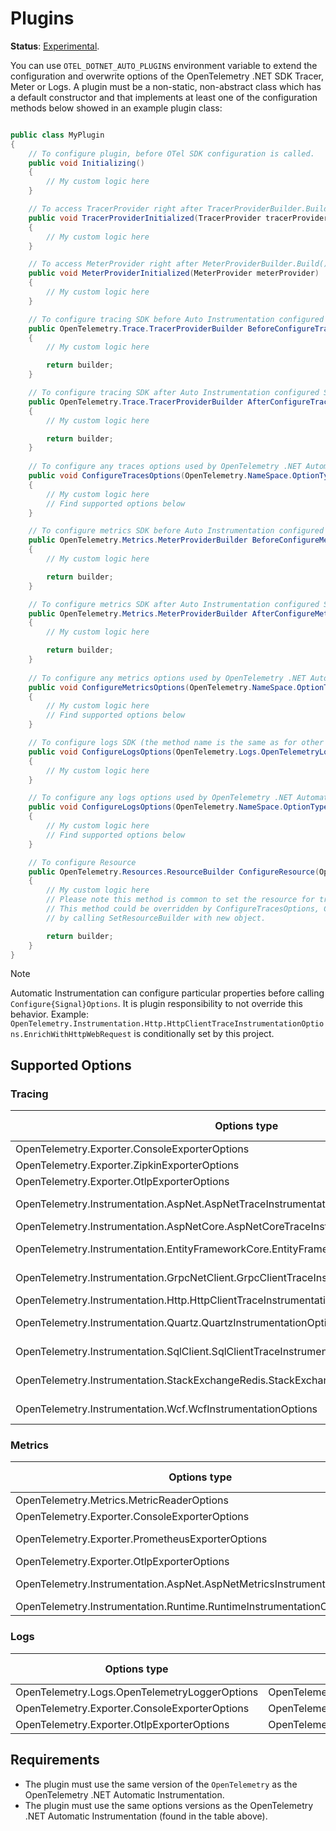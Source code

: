 # Plugins

**Status**: [Experimental](https://github.com/open-telemetry/opentelemetry-specification/blob/main/specification/versioning-and-stability.md).

You can use `OTEL_DOTNET_AUTO_PLUGINS` environment variable to extend the
configuration and overwrite options of the OpenTelemetry .NET SDK Tracer, Meter or
Logs. A plugin must be a non-static, non-abstract class which has a default constructor
and that implements at least one of the configuration methods below showed
in an example plugin class:

```csharp

public class MyPlugin 
{
    // To configure plugin, before OTel SDK configuration is called.
    public void Initializing()
    {
        // My custom logic here
    }

    // To access TracerProvider right after TracerProviderBuilder.Build() is executed.
    public void TracerProviderInitialized(TracerProvider tracerProvider)
    {
        // My custom logic here
    }

    // To access MeterProvider right after MeterProviderBuilder.Build() is executed.
    public void MeterProviderInitialized(MeterProvider meterProvider)
    {
        // My custom logic here
    }

    // To configure tracing SDK before Auto Instrumentation configured SDK
    public OpenTelemetry.Trace.TracerProviderBuilder BeforeConfigureTracerProvider(OpenTelemetry.Trace.TracerProviderBuilder builder)
    {
        // My custom logic here

        return builder;
    }

    // To configure tracing SDK after Auto Instrumentation configured SDK
    public OpenTelemetry.Trace.TracerProviderBuilder AfterConfigureTracerProvider(OpenTelemetry.Trace.TracerProviderBuilder builder)
    {
        // My custom logic here

        return builder;
    }
        
    // To configure any traces options used by OpenTelemetry .NET Automatic Instrumentation
    public void ConfigureTracesOptions(OpenTelemetry.NameSpace.OptionType options)
    {
        // My custom logic here
        // Find supported options below
    }

    // To configure metrics SDK before Auto Instrumentation configured SDK
    public OpenTelemetry.Metrics.MeterProviderBuilder BeforeConfigureMeterProvider(OpenTelemetry.Metrics.MeterProviderBuilder builder)
    {
        // My custom logic here

        return builder;
    }

    // To configure metrics SDK after Auto Instrumentation configured SDK
    public OpenTelemetry.Metrics.MeterProviderBuilder AfterConfigureMeterProvider(OpenTelemetry.Metrics.MeterProviderBuilder builder)
    {
        // My custom logic here

        return builder;
    }
    
    // To configure any metrics options used by OpenTelemetry .NET Automatic Instrumentation
    public void ConfigureMetricsOptions(OpenTelemetry.NameSpace.OptionType options)
    {
        // My custom logic here
        // Find supported options below
    }

    // To configure logs SDK (the method name is the same as for other logs options)
    public void ConfigureLogsOptions(OpenTelemetry.Logs.OpenTelemetryLoggerOptions options)
    {
        // My custom logic here
    }

    // To configure any logs options used by OpenTelemetry .NET Automatic Instrumentation
    public void ConfigureLogsOptions(OpenTelemetry.NameSpace.OptionType options)
    {
        // My custom logic here
        // Find supported options below
    }

    // To configure Resource
    public OpenTelemetry.Resources.ResourceBuilder ConfigureResource(OpenTelemetry.Resources.ResourceBuilder builder)
    {
        // My custom logic here
        // Please note this method is common to set the resource for trace, logs and metrics.
        // This method could be overridden by ConfigureTracesOptions, ConfigureMeterProvider and ConfigureLogsOptions
        // by calling SetResourceBuilder with new object.

        return builder;
    }
}
```

> [!NOTE]
> Automatic Instrumentation can configure particular properties before calling
> `Configure{Signal}Options`. It is plugin responsibility to not override this behavior.
> Example: `OpenTelemetry.Instrumentation.Http.HttpClientTraceInstrumentationOptions.EnrichWithHttpWebRequest`
> is conditionally set by this project.

## Supported Options

### Tracing

| Options type                                                                              | NuGet package                                     | NuGet version |
|-------------------------------------------------------------------------------------------|---------------------------------------------------|---------------|
| OpenTelemetry.Exporter.ConsoleExporterOptions                                             | OpenTelemetry.Exporter.Console                    | 1.13.1        |
| OpenTelemetry.Exporter.ZipkinExporterOptions                                              | OpenTelemetry.Exporter.Zipkin                     | 1.13.1        |
| OpenTelemetry.Exporter.OtlpExporterOptions                                                | OpenTelemetry.Exporter.OpenTelemetryProtocol      | 1.13.1        |
| OpenTelemetry.Instrumentation.AspNet.AspNetTraceInstrumentationOptions                    | OpenTelemetry.Instrumentation.AspNet              | 1.13.0-rc.1   |
| OpenTelemetry.Instrumentation.AspNetCore.AspNetCoreTraceInstrumentationOptions            | OpenTelemetry.Instrumentation.AspNetCore          | 1.13.0        |
| OpenTelemetry.Instrumentation.EntityFrameworkCore.EntityFrameworkInstrumentationOptions   | OpenTelemetry.Instrumentation.EntityFrameworkCore | 1.13.0-beta.1 |
| OpenTelemetry.Instrumentation.GrpcNetClient.GrpcClientTraceInstrumentationOptions         | OpenTelemetry.Instrumentation.GrpcNetClient       | 1.13.0-beta.1 |
| OpenTelemetry.Instrumentation.Http.HttpClientTraceInstrumentationOptions                  | OpenTelemetry.Instrumentation.Http                | 1.13.0        |
| OpenTelemetry.Instrumentation.Quartz.QuartzInstrumentationOptions                         | OpenTelemetry.Instrumentation.Quartz              | 1.13.0-beta.1 |
| OpenTelemetry.Instrumentation.SqlClient.SqlClientTraceInstrumentationOptions              | OpenTelemetry.Instrumentation.SqlClient           | 1.13.0-beta.1 |
| OpenTelemetry.Instrumentation.StackExchangeRedis.StackExchangeRedisInstrumentationOptions | OpenTelemetry.Instrumentation.StackExchangeRedis  | 1.13.0-beta.1 |
| OpenTelemetry.Instrumentation.Wcf.WcfInstrumentationOptions                               | OpenTelemetry.Instrumentation.Wcf                 | 1.13.0-beta.2 |

### Metrics

| Options type                                                             | NuGet package                                  | NuGet version |
|--------------------------------------------------------------------------|------------------------------------------------|---------------|
| OpenTelemetry.Metrics.MetricReaderOptions                                | OpenTelemetry                                  | 1.13.1        |
| OpenTelemetry.Exporter.ConsoleExporterOptions                            | OpenTelemetry.Exporter.Console                 | 1.13.1        |
| OpenTelemetry.Exporter.PrometheusExporterOptions                         | OpenTelemetry.Exporter.Prometheus.HttpListener | 1.13.1-beta.1 |
| OpenTelemetry.Exporter.OtlpExporterOptions                               | OpenTelemetry.Exporter.OpenTelemetryProtocol   | 1.13.1        |
| OpenTelemetry.Instrumentation.AspNet.AspNetMetricsInstrumentationOptions | OpenTelemetry.Instrumentation.AspNet           | 1.13.0-rc.1   |
| OpenTelemetry.Instrumentation.Runtime.RuntimeInstrumentationOptions      | OpenTelemetry.Instrumentation.Runtime          | 1.13.0        |

### Logs

| Options type                                  | NuGet package                                | NuGet version |
|-----------------------------------------------|----------------------------------------------|---------------|
| OpenTelemetry.Logs.OpenTelemetryLoggerOptions | OpenTelemetry                                | 1.13.1        |
| OpenTelemetry.Exporter.ConsoleExporterOptions | OpenTelemetry.Exporter.Console               | 1.13.1        |
| OpenTelemetry.Exporter.OtlpExporterOptions    | OpenTelemetry.Exporter.OpenTelemetryProtocol | 1.13.1        |

## Requirements

* The plugin must use the same version of the `OpenTelemetry` as the
OpenTelemetry .NET Automatic Instrumentation.
* The plugin must use the same options versions as the
OpenTelemetry .NET Automatic Instrumentation (found in the table above).
